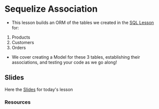 # Sequelize Association
- This lesson builds an ORM of the tables we created in the [SQL Lesson](https://github.com/ElvisGarcia079/SQL-Multiverse) for: 
1. Products
2. Customers
3. Orders

- We cover creating a Model for these 3 tables, establishing their associations, and testing your code as we go along!

## Slides
Here the [Slides]() for today's lesson

### Resources
